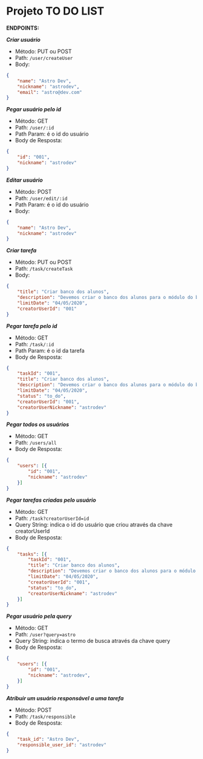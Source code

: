 # Projeto TO DO LIST

**ENDPOINTS:**

***Criar usuário***
- Método: PUT ou POST
- Path: `/user/createUser`
- Body:

```json
{
	"name": "Astro Dev",
	"nickname": "astrodev",
	"email": "astro@dev.com"
}
```

***Pegar usuário pelo id***
- Método: GET
- Path: `/user/:id`
- Path Param: é o id do usuário
- Body de Resposta:

```json
{
	"id": "001",
	"nickname": "astrodev"
}
```

***Editar usuário***

- Método: POST
- Path: `/user/edit/:id`
- Path Param: é o id do usuário
- Body:

```json
{
	"name": "Astro Dev",
	"nickname": "astrodev"
}
```


***Criar tarefa***

- Método: PUT ou POST
- Path: `/task/createTask`
- Body:

```json
{
	"title": "Criar banco dos alunos",
	"description": "Devemos criar o banco dos alunos para o módulo do backend",
	"limitDate": "04/05/2020",
	"creatorUserId": "001"
}
```

***Pegar tarefa pelo id***
- Método: GET
- Path: `/task/:id`
- Path Param: é o id da tarefa
- Body de Resposta:

```json
{
	"taskId": "001",
	"title": "Criar banco dos alunos",
	"description": "Devemos criar o banco dos alunos para o módulo do backend",
	"limitDate": "04/05/2020",
	"status": "to_do",
	"creatorUserId": "001",
	"creatorUserNickname": "astrodev"
}
```

***Pegar todos os usuários***
- Método: GET
- Path: `/users/all`
- Body de Resposta:

```json
{
	"users": [{
		"id": "001",
		"nickname": "astrodev"
	}]
}
```


***Pegar tarefas criadas pelo usuário***
- Método: GET
- Path: `/task?creatorUserId=id`
- Query String: indica o id do usuário que criou através da chave creatorUserId
- Body de Resposta:

```json
{
	"tasks": [{
		"taskId": "001",
		"title": "Criar banco dos alunos",
		"description": "Devemos criar o banco dos alunos para o módulo do backend",
		"limitDate": "04/05/2020",
		"creatorUserId": "001",
		"status": "to_do",
		"creatorUserNickname": "astrodev"
	}]
}
```

***Pegar usuário pela query***
- Método: GET
- Path: `/user?query=astro`
- Query String: indica o termo de busca através da chave query
- Body de Resposta:

```json
{
	"users": [{
		"id": "001",
		"nickname": "astrodev",
	}]
}
```


***Atribuir um usuário responsável a uma tarefa***
- Método: POST
- Path: `/task/responsible`
- Body de Resposta:

```json
{
	"task_id": "Astro Dev",
	"responsible_user_id": "astrodev"
}
```
